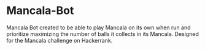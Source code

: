 # Mancala-Bot
Mancala Bot created to be able to play Mancala on its own when run and prioritize maximizing the number of balls it collects in its Mancala. 
Designed for the Mancala challenge on Hackerrank.

